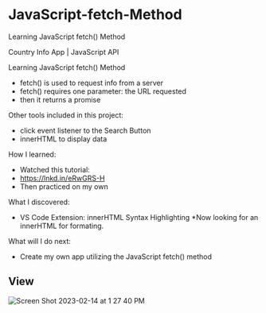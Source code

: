 # JavaScript-fetch-Method
Learning JavaScript fetch() Method 

Country Info App | JavaScript API

Learning JavaScript fetch() Method
- fetch() is used to request info from a server
- fetch() requires one parameter: the URL requested
- then it returns a promise

Other tools included in this project:
- click event listener to the Search Button
- innerHTML to display data

How I learned: <br>
- Watched this tutorial: <br>
- https://lnkd.in/eRwGRS-H <br>
- Then practiced on my own

What I discovered:
- VS Code Extension: innerHTML Syntax Highlighting
*Now looking for an innerHTML for formating.

What will I do next:
- Create my own app utilizing the JavaScript fetch() method

## View
![Screen Shot 2023-02-14 at 1 27 40 PM](https://user-images.githubusercontent.com/61018008/218738838-b01df498-d984-4c6b-967b-f6b22bf966ac.png)
